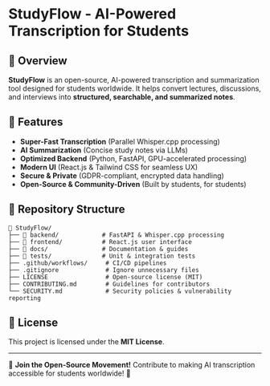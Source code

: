 # StudyFlow - AI-Powered Transcription for Students

## 📌 Overview
**StudyFlow** is an open-source, AI-powered transcription and summarization tool designed for students worldwide. It helps convert lectures, discussions, and interviews into **structured, searchable, and summarized notes**.

## 🚀 Features
- **Super-Fast Transcription** (Parallel Whisper.cpp processing)
- **AI Summarization** (Concise study notes via LLMs)
- **Optimized Backend** (Python, FastAPI, GPU-accelerated processing)
- **Modern UI** (React.js & Tailwind CSS for seamless UX)
- **Secure & Private** (GDPR-compliant, encrypted data handling)
- **Open-Source & Community-Driven** (Built by students, for students)

## 📂 Repository Structure
```plaintext
📁 StudyFlow/
├── 📂 backend/            # FastAPI & Whisper.cpp processing
├── 📂 frontend/           # React.js user interface
├── 📂 docs/               # Documentation & guides
├── 📂 tests/              # Unit & integration tests
├── .github/workflows/     # CI/CD pipelines
├── .gitignore             # Ignore unnecessary files
├── LICENSE                # Open-source license (MIT)
├── CONTRIBUTING.md        # Guidelines for contributors
└── SECURITY.md            # Security policies & vulnerability reporting
```

## 📜 License
This project is licensed under the **MIT License**.

---

🔹 **Join the Open-Source Movement!** Contribute to making AI transcription accessible for students worldwide! 🚀